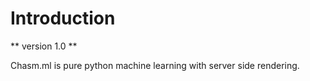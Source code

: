# Introduction

** version 1.0 **

Chasm.ml is pure python machine learning with server side rendering.

